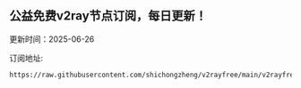 ## 公益免费v2ray节点订阅，每日更新！
更新时间：2025-06-26

订阅地址:
```
https://raw.githubusercontent.com/shichongzheng/v2rayfree/main/v2rayfree
```
